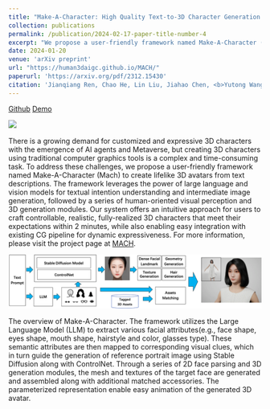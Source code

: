 ```yaml
---
title: "Make-A-Character: High Quality Text-to-3D Character Generation within Minutes"
collection: publications
permalink: /publication/2024-02-17-paper-title-number-4
excerpt: "We propose a user-friendly framework named Make-A-Character (Mach) to create lifelike 3D avatars from text descriptions. <img src='../images/make_a_character.jpg'>"
date: 2024-01-20
venue: 'arXiv preprint'
url: "https://human3daigc.github.io/MACH/"
paperurl: 'https://arxiv.org/pdf/2312.15430'
citation: 'Jianqiang Ren, Chao He, Lin Liu, Jiahao Chen, <b>Yutong Wang</b>, Yafei Song, Jianfang Li, Tangli Xue, Siqi Hu, Tao Chen, Kunkun Zheng, Jianjing Xiang, Liefeng Bo. &quot;Make-A-Character: High Quality Text-to-3D Character Generation within Minutes.&quot; <i>arXiv preprint arXiv:2312.15430s</i>.'
---
```


[Github](https://human3daigc.github.io/MACH/) [Demo](https://www.modelscope.cn/studios/XR-3D/InstructDynamicAvatar/summary)

<img src='../images/gen_anim.gif'>

There is a growing demand for customized and expressive 3D characters with the emergence of AI agents and Metaverse, but creating 3D characters using traditional computer graphics tools is a complex and time-consuming task. To address these challenges, we propose a user-friendly framework named Make-A-Character (Mach) to create lifelike 3D avatars from text descriptions. The framework leverages the power of large language and vision models for textual intention understanding and intermediate image generation, followed by a series of human-oriented visual perception and 3D generation modules. Our system offers an intuitive approach for users to craft controllable, realistic, fully-realized 3D characters that meet their expectations within 2 minutes, while also enabling easy integration with existing CG pipeline for dynamic expressiveness. For more information, please visit the project page at <a href="https://human3daigc.github.io/MACH/">MACH</a>.

<img src='../images/make_a_character_framework.png'>

The overview of Make-A-Character. The framework utilizes the Large Language Model (LLM) to extract various facial attributes(e.g., face shape, eyes shape, mouth shape, hairstyle and color, glasses type). These semantic attributes are then mapped to corresponding visual clues, which in turn guide the generation of reference portrait image using Stable Diffusion along with ControlNet. Through a series of 2D face parsing and 3D generation modules, the mesh and textures of the target face are generated and assembled along with additional matched accessories. The parameterized representation enable easy animation of the generated 3D avatar.

